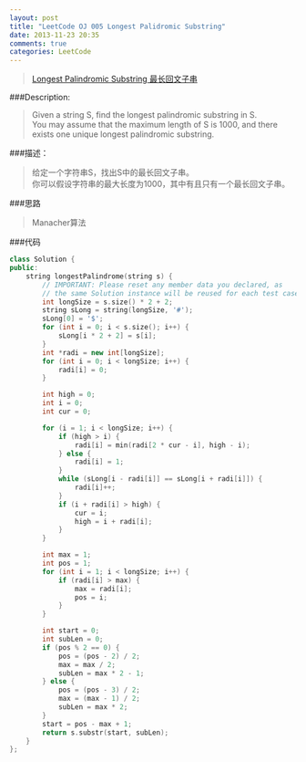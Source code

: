 ```yaml
---
layout: post
title: "LeetCode OJ 005 Longest Palidromic Substring"
date: 2013-11-23 20:35
comments: true
categories: LeetCode
---
```

>[Longest Palindromic Substring 最长回文子串](http://oj.leetcode.com/problems/longest-palindromic-substring/)

###Description:
>Given a string S, find the longest palindromic substring in S.   
>You may assume that the maximum length of S is 1000, and there exists one unique longest palindromic substring.

###描述：
>给定一个字符串S，找出S中的最长回文子串。  
>你可以假设字符串的最大长度为1000，其中有且只有一个最长回文子串。

###思路
>Manacher算法

###代码
```cpp
class Solution {
public:
	string longestPalindrome(string s) {
		// IMPORTANT: Please reset any member data you declared, as
		// the same Solution instance will be reused for each test case.
		int longSize = s.size() * 2 + 2;
		string sLong = string(longSize, '#');
		sLong[0] = '$';
		for (int i = 0; i < s.size(); i++) {
			sLong[i * 2 + 2] = s[i];
		}
		int *radi = new int[longSize];
		for (int i = 0; i < longSize; i++) {
			radi[i] = 0;
		}

		int high = 0;
		int i = 0;
		int cur = 0;

		for (i = 1; i < longSize; i++) {
			if (high > i) {
				radi[i] = min(radi[2 * cur - i], high - i);
			} else {
				radi[i] = 1;
			}
			while (sLong[i - radi[i]] == sLong[i + radi[i]]) {
				radi[i]++;
			}
			if (i + radi[i] > high) {
				cur = i;
				high = i + radi[i];
			}
		}

		int max = 1;
		int pos = 1;
		for (int i = 1; i < longSize; i++) {
			if (radi[i] > max) {
				max = radi[i];
				pos = i;
			}
		}

		int start = 0;
		int subLen = 0;
		if (pos % 2 == 0) {
			pos = (pos - 2) / 2;
			max = max / 2;
			subLen = max * 2 - 1;
		} else {
			pos = (pos - 3) / 2;
			max = (max - 1) / 2;
			subLen = max * 2;
		}
		start = pos - max + 1;
		return s.substr(start, subLen);
	}
};
```